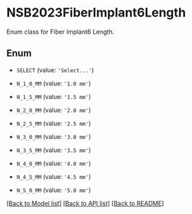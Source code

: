 # NSB2023FiberImplant6Length

Enum class for Fiber Implant6 Length.

## Enum

* `SELECT` (value: `'Select...'`)

* `N_1_0_MM` (value: `'1.0 mm'`)

* `N_1_5_MM` (value: `'1.5 mm'`)

* `N_2_0_MM` (value: `'2.0 mm'`)

* `N_2_5_MM` (value: `'2.5 mm'`)

* `N_3_0_MM` (value: `'3.0 mm'`)

* `N_3_5_MM` (value: `'3.5 mm'`)

* `N_4_0_MM` (value: `'4.0 mm'`)

* `N_4_5_MM` (value: `'4.5 mm'`)

* `N_5_0_MM` (value: `'5.0 mm'`)

[[Back to Model list]](../README.md#documentation-for-models) [[Back to API list]](../README.md#documentation-for-api-endpoints) [[Back to README]](../README.md)



